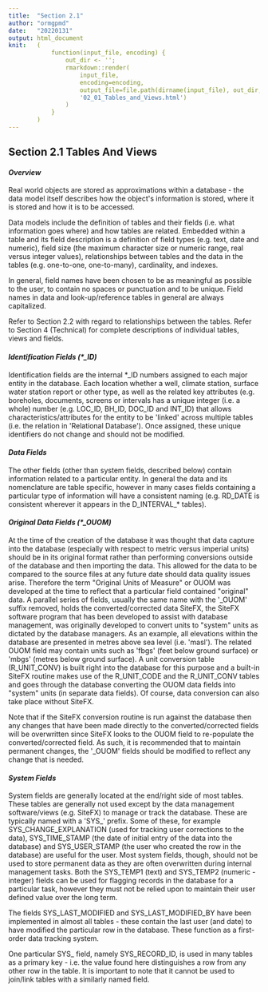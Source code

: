 ```yaml
---
title:  "Section 2.1"
author: "ormgpmd"
date:   "20220131"
output: html_document
knit:   (
            function(input_file, encoding) {
                out_dir <- '';
                rmarkdown::render(
                    input_file,
                    encoding=encoding,
                    output_file=file.path(dirname(input_file), out_dir,
                    '02_01_Tables_and_Views.html')
                )
            }
        )
---
```


## Section 2.1 Tables And Views

#### *Overview*

Real world objects are stored as approximations within a database - the data model itself describes how the object's information is stored, where it is stored and how it is to be accessed.

Data models include the definition of tables and their fields (i.e. what information goes where) and how tables are related.  Embedded within a table and its field description is a definition of field types (e.g. text, date and numeric), field size (the maximum character size or numeric range, real versus integer values), relationships between tables and the data in the tables (e.g. one-to-one, one-to-many), cardinality, and indexes.

In general, field names have been chosen to be as meaningful as possible to the user, to contain no spaces or punctuation and to be unique.  Field names in data and look-up/reference tables in general are always capitalized.

Refer to Section 2.2 with regard to relationships between the tables.  Refer to Section 4 (Technical) for complete descriptions of individual tables, views and fields.

#### *Identification Fields (\*_ID)*

Identification fields are the internal *_ID numbers assigned to each major entity in the database.  Each location whether a well, climate station, surface water station report or other type, as well as the related key attributes (e.g. boreholes, documents, screens or intervals has a unique integer (i.e. a whole) number (e.g. LOC_ID, BH_ID, DOC_ID and INT_ID) that allows characteristics/attributes for the entity to be 'linked' across multiple tables (i.e. the relation in 'Relational Database').  Once assigned, these unique identifiers do not change and should not be modified.

#### *Data Fields*

The other fields (other than system fields, described below) contain
information related to a particular entity.  In general the data and its
nomenclature are table specific, however in many cases fields containing a
particular  type of information will have a consistent naming (e.g. RD_DATE is
consistent wherever it appears in the D_INTERVAL_\* tables).

#### *Original Data Fields (\*_OUOM)*

At the time of the creation of the database it was thought that data capture into the database (especially with respect to metric versus imperial units) should be in its original format rather than performing conversions outside of the database and then importing the data.  This allowed for the data to be compared to the source files at any future date should data quality issues arise.  Therefore the term "Original Units of Measure" or OUOM was developed at the time to reflect that a particular field contained "original" data.    A parallel series of fields, usually the same name with the '_OUOM' suffix removed, holds the converted/corrected data   SiteFX, the SiteFX software program that has been developed to assist with database management, was originally developed to convert units to "system" units as dictated by the database managers.  As an example, all elevations within the database are presented in metres above sea level (i.e. 'masl').  The related OUOM field may contain units such as 'fbgs' (feet below ground surface) or 'mbgs' (metres below ground surface).  A unit conversion table (R_UNIT_CONV) is built right into the database for this purpose and a built-in SiteFX routine makes use of the R_UNIT_CODE and the R_UNIT_CONV tables and goes through the database converting the OUOM data fields into "system" units (in separate data fields).  Of course, data conversion can also take place without SiteFX.

Note that if the SiteFX conversion routine is run against the database then any changes that have been made directly to the converted/corrected fields will be overwritten since SiteFX looks to the OUOM field to re-populate the converted/corrected field.  As such, it is recommended that to maintain permanent changes, the '_OUOM' fields should be modified to reflect any change that is needed.

#### *System Fields*

System fields are generally located at the end/right side of most tables.  These tables are generally not used except by the data management software/views (e.g. SiteFX) to manage or track the database.  These are typically named with a 'SYS_' prefix.  Some of these, for example SYS_CHANGE_EXPLANATION (used for tracking user corrections to the data), SYS_TIME_STAMP (the date of initial entry of the data into the database) and SYS_USER_STAMP (the user who created the row in the database) are useful for the user.  Most system fields, though, should not be used to store permanent data as they are often overwritten during internal management tasks.  Both the SYS_TEMP1 (text) and SYS_TEMP2 (numeric - integer) fields can be used for flagging records in the database for a particular task, however they must not be relied upon to maintain their user defined value over the long term.

The fields SYS_LAST_MODIFIED and SYS_LAST_MODIFIED_BY have been implemented in almost all tables - these contain the last user (and date) to have modified the particular row in the database.  These function as a first-order data tracking system.

One particular SYS_ field, namely SYS_RECORD_ID, is used in many tables as a primary key - i.e. the value found here distinguishes a row from any other row in the table.  It is important to note that it cannot be used to join/link tables with a similarly named field.

